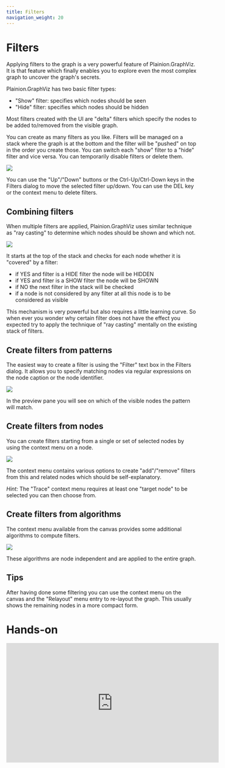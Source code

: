 ```yaml
---
title: Filters
navigation_weight: 20
---
```


# Filters

Applying filters to the graph is a very powerful feature of Plainion.GraphViz. It is that feature which 
finally enables you to explore even the most complex graph to uncover the graph's secrets.

Plainion.GraphViz has two basic filter types:

- "Show" filter: specifies which nodes should be seen
- "Hide" filter: specifies which nodes should be hidden

Most filters created with the UI are "delta" filters which specify the nodes to be added to/removed from the 
visible graph.

You can create as many filters as you like. Filters will be managed on a stack where the graph is at the bottom 
and the filter will be "pushed" on top in the order you create those. You can switch each "show" filter to a "hide"
filter and vice versa. You can temporarily disable filters or delete them.

![](Screenshots/FiltersEditor.png) 

You can use the "Up"/"Down" buttons or the Ctrl-Up/Ctrl-Down keys in the Filters dialog to move the selected filter 
up/down. You can use the DEL key or the context menu to delete filters.

## Combining filters

When multiple filters are applied, Plainion.GraphViz uses similar technique as "ray casting" to determine which 
nodes should be shown and which not. 

![](Screenshots/RayCasting.png) 

It starts at the top of the stack and checks for each node whether it is "covered" by a filter:

- if YES and filter is a HIDE filter the node will be HIDDEN
- if YES and filter is a SHOW filter the node will be SHOWN
- if NO the next filter in the stack will be checked
- if a node is not considered by any filter at all this node is to be considered as visible

This mechanism is very powerful but also requires a little learning curve. So when ever you wonder why certain 
filter does not have the effect you expected try to apply the technique of "ray casting" mentally on the existing
stack of filters.

## Create filters from patterns

The easiest way to create a filter is using the "Filter" text box in the Filters dialog. It allows you to specify
matching nodes via regular expressions on the node caption or the node identifier.

![](Screenshots/FilterWithPattern.png) 

In the preview pane you will see on which of the visible nodes the pattern will match.

## Create filters from nodes

You can create filters starting from a single or set of selected nodes by using the context menu on a node.

![](Screenshots/FilterFromNodes.png) 

The context menu contains various options to create "add"/"remove" filters from this and related nodes
which should be self-explanatory.

*Hint:* The "Trace" context menu requires at least one "target node" to be selected you can then choose from.

## Create filters from algorithms

The context menu available from the canvas provides some additional algorithms to compute filters.

![](Screenshots/FilterFromAlgos.png) 

These algorithms are node independent and are applied to the entire graph.

## Tips

After having done some filtering you can use the context menu on the canvas and the "Relayout" menu entry to
re-layout the graph. This usually shows the remaining nodes in a more compact form.

# Hands-on

<iframe width="560" height="315" src="https://www.youtube.com/embed/z5By78jlR3M" title="YouTube video player" 
    frameborder="0" allow="accelerometer; autoplay; clipboard-write; encrypted-media; gyroscope; picture-in-picture; web-share" 
    llowfullscreen>
</iframe>
